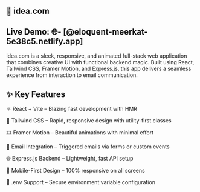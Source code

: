 ## 🌟 idea.com

## Live Demo: 🌐- [@eloquent-meerkat-5e38c5.netlify.app]

idea.com is a sleek, responsive, and animated full-stack web application that combines creative UI with functional backend magic. Built using React, Tailwind CSS, Framer Motion, and Express.js, this app delivers a seamless experience from interaction to email communication.

## ✨ Key Features
⚛️ React + Vite – Blazing fast development with HMR

💅 Tailwind CSS – Rapid, responsive design with utility-first classes

🎞 Framer Motion – Beautiful animations with minimal effort

📧 Email Integration – Triggered emails via forms or custom events

🌐 Express.js Backend – Lightweight, fast API setup

📱 Mobile-First Design – 100% responsive on all screens

🔐 .env Support – Secure environment variable configuration

